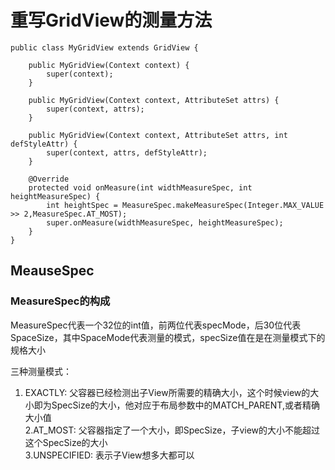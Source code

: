 # 重写GridView的测量方法
```
public class MyGridView extends GridView {

    public MyGridView(Context context) {
        super(context);
    }

    public MyGridView(Context context, AttributeSet attrs) {
        super(context, attrs);
    }

    public MyGridView(Context context, AttributeSet attrs, int defStyleAttr) {
        super(context, attrs, defStyleAttr);
    }

    @Override
    protected void onMeasure(int widthMeasureSpec, int heightMeasureSpec) {
        int heightSpec = MeasureSpec.makeMeasureSpec(Integer.MAX_VALUE >> 2,MeasureSpec.AT_MOST);
        super.onMeasure(widthMeasureSpec, heightMeasureSpec);
    }
}
```
## MeauseSpec
### MeasureSpec的构成
MeasureSpec代表一个32位的int值，前两位代表specMode，后30位代表SpaceSize，其中SpaceMode代表测量的模式，specSize值在是在测量模式下的规格大小</Br>

三种测量模式：</Br>
1. EXACTLY: 父容器已经检测出子View所需要的精确大小，这个时候view的大小即为SpecSize的大小，他对应于布局参数中的MATCH_PARENT,或者精确大小值</Br>
2.AT_MOST: 父容器指定了一个大小，即SpecSize，子view的大小不能超过这个SpecSize的大小</Br>
3.UNSPECIFIED: 表示子View想多大都可以</Br>

